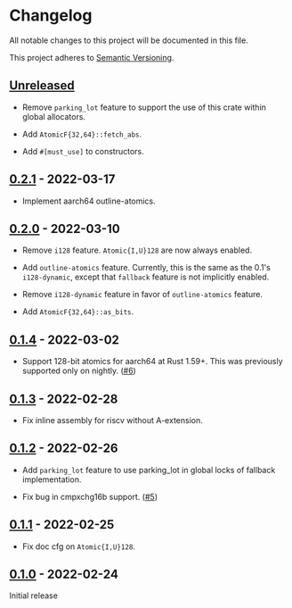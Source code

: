 # Changelog

All notable changes to this project will be documented in this file.

This project adheres to [Semantic Versioning](https://semver.org).

<!--
Note: In this file, do not use the hard wrap in the middle of a sentence for compatibility with GitHub comment style markdown rendering.
-->

## [Unreleased]

- Remove `parking_lot` feature to support the use of this crate within global allocators.

- Add `AtomicF{32,64}::fetch_abs`.

- Add `#[must_use]` to constructors.

## [0.2.1] - 2022-03-17

- Implement aarch64 outline-atomics.

## [0.2.0] - 2022-03-10

- Remove `i128` feature. `Atomic{I,U}128` are now always enabled.

- Add `outline-atomics` feature. Currently, this is the same as the 0.1's `i128-dynamic`, except that `fallback` feature is not implicitly enabled.

- Remove `i128-dynamic` feature in favor of `outline-atomics` feature.

- Add `AtomicF{32,64}::as_bits`.

## [0.1.4] - 2022-03-02

- Support 128-bit atomics for aarch64 at Rust 1.59+. This was previously supported only on nightly. ([#6](https://github.com/taiki-e/portable-atomic/pull/6))

## [0.1.3] - 2022-02-28

- Fix inline assembly for riscv without A-extension.

## [0.1.2] - 2022-02-26

- Add `parking_lot` feature to use parking_lot in global locks of fallback implementation.

- Fix bug in cmpxchg16b support. ([#5](https://github.com/taiki-e/portable-atomic/pull/5))

## [0.1.1] - 2022-02-25

- Fix doc cfg on `Atomic{I,U}128`.

## [0.1.0] - 2022-02-24

Initial release

[Unreleased]: https://github.com/taiki-e/portable-atomic/compare/v0.2.1...HEAD
[0.2.1]: https://github.com/taiki-e/portable-atomic/compare/v0.2.0...v0.2.1
[0.2.0]: https://github.com/taiki-e/portable-atomic/compare/v0.1.4...v0.2.0
[0.1.4]: https://github.com/taiki-e/portable-atomic/compare/v0.1.3...v0.1.4
[0.1.3]: https://github.com/taiki-e/portable-atomic/compare/v0.1.2...v0.1.3
[0.1.2]: https://github.com/taiki-e/portable-atomic/compare/v0.1.1...v0.1.2
[0.1.1]: https://github.com/taiki-e/portable-atomic/compare/v0.1.0...v0.1.1
[0.1.0]: https://github.com/taiki-e/portable-atomic/releases/tag/v0.1.0
